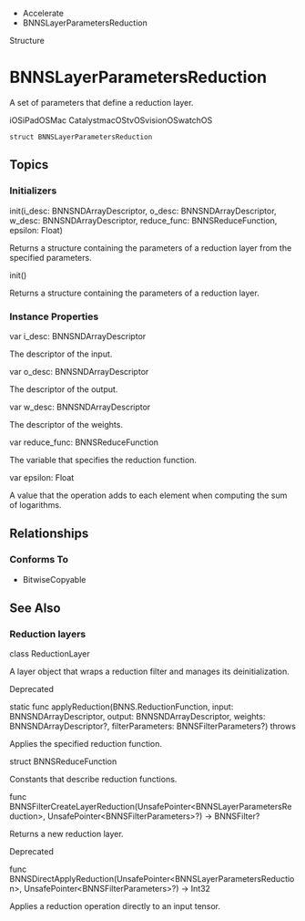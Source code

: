 

- Accelerate
-  BNNSLayerParametersReduction 

Structure

# BNNSLayerParametersReduction

A set of parameters that define a reduction layer.

iOSiPadOSMac CatalystmacOStvOSvisionOSwatchOS

``` source
struct BNNSLayerParametersReduction
```

## Topics

### Initializers

init(i_desc: BNNSNDArrayDescriptor, o_desc: BNNSNDArrayDescriptor, w_desc: BNNSNDArrayDescriptor, reduce_func: BNNSReduceFunction, epsilon: Float)

Returns a structure containing the parameters of a reduction layer from the specified parameters.

init()

Returns a structure containing the parameters of a reduction layer.

### Instance Properties

var i_desc: BNNSNDArrayDescriptor

The descriptor of the input.

var o_desc: BNNSNDArrayDescriptor

The descriptor of the output.

var w_desc: BNNSNDArrayDescriptor

The descriptor of the weights.

var reduce_func: BNNSReduceFunction

The variable that specifies the reduction function.

var epsilon: Float

A value that the operation adds to each element when computing the sum of logarithms.

## Relationships

### Conforms To

- BitwiseCopyable

## See Also

### Reduction layers

class ReductionLayer

A layer object that wraps a reduction filter and manages its deinitialization.

Deprecated

static func applyReduction(BNNS.ReductionFunction, input: BNNSNDArrayDescriptor, output: BNNSNDArrayDescriptor, weights: BNNSNDArrayDescriptor?, filterParameters: BNNSFilterParameters?) throws

Applies the specified reduction function.

struct BNNSReduceFunction

Constants that describe reduction functions.

func BNNSFilterCreateLayerReduction(UnsafePointer&lt;BNNSLayerParametersReduction>, UnsafePointer&lt;BNNSFilterParameters>?) -> BNNSFilter?

Returns a new reduction layer.

Deprecated

func BNNSDirectApplyReduction(UnsafePointer&lt;BNNSLayerParametersReduction>, UnsafePointer&lt;BNNSFilterParameters>?) -> Int32

Applies a reduction operation directly to an input tensor.

